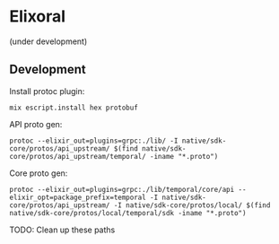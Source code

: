 # Elixoral

(under development)

## Development

Install protoc plugin:

    mix escript.install hex protobuf

API proto gen:

    protoc --elixir_out=plugins=grpc:./lib/ -I native/sdk-core/protos/api_upstream/ $(find native/sdk-core/protos/api_upstream/temporal/ -iname "*.proto")

Core proto gen:

    protoc --elixir_out=plugins=grpc:./lib/temporal/core/api --elixir_opt=package_prefix=temporal -I native/sdk-core/protos/api_upstream/ -I native/sdk-core/protos/local/ $(find native/sdk-core/protos/local/temporal/sdk -iname "*.proto")

TODO: Clean up these paths